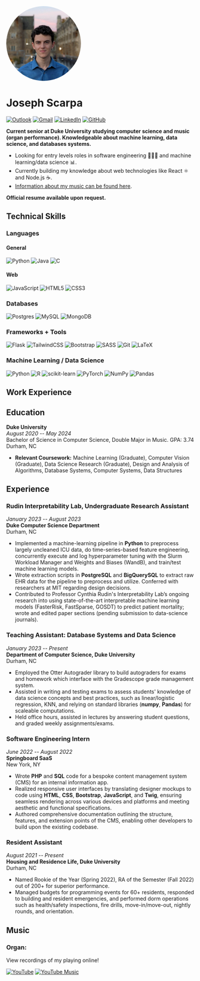 <title>Joseph C. Scarpa</title>
<img style = "border-radius: 50%;" width = 200 src="headshot.png" />

# Joseph Scarpa

[![Outlook](https://img.shields.io/badge/Microsoft_Outlook-0078D4?style=for-the-badge&logo=microsoft-outlook&logoColor=white)](mailto:joseph.scarpa@duke.edu)
[![Gmail](https://img.shields.io/badge/Gmail-D14836?style=for-the-badge&logo=gmail&logoColor=white)](mailto:josephc.scarpa@gmail.com) [![LinkedIn](https://img.shields.io/badge/linkedin-%230077B5.svg?style=for-the-badge&logo=linkedin&logoColor=white)](https://www.linkedin.com/in/joseph-c-scarpa/) [![GitHub](https://img.shields.io/badge/GitHub-100000?style=for-the-badge&logo=github&logoColor=white)](https://github.com/josephcscarpa)



**Current senior at Duke University studying computer science and music (organ performance). Knowledgeable about machine learning, data science, and databases systems.**

- Looking for entry levels roles in software engineering 👨🏼‍💻 and machine learning/data science 📊. 
- Currently building my knowledge about web technologies like React ⚛ and Node.js ☕.
- [Information about my music can be found here](#music-section).
  
**Official resume available upon request.** 

## Technical Skills

### Languages

#### General

![Python](https://img.shields.io/badge/python-3670A0?style=for-the-badge&logo=python&logoColor=ffdd54)  ![Java](https://img.shields.io/badge/java-%23ED8B00.svg?style=for-the-badge&logo=openjdk&logoColor=white) ![C](https://img.shields.io/badge/c-%2300599C.svg?style=for-the-badge&logo=c&logoColor=white) 

#### Web

![JavaScript](https://img.shields.io/badge/javascript-%23323330.svg?style=for-the-badge&logo=javascript&logoColor=%23F7DF1E) ![HTML5](https://img.shields.io/badge/html5-%23E34F26.svg?style=for-the-badge&logo=html5&logoColor=white) ![CSS3](https://img.shields.io/badge/css3-%231572B6.svg?style=for-the-badge&logo=css3&logoColor=white)

### Databases

![Postgres](https://img.shields.io/badge/postgres-%23316192.svg?style=for-the-badge&logo=postgresql&logoColor=white) ![MySQL](https://img.shields.io/badge/mysql-%2300f.svg?style=for-the-badge&logo=mysql&logoColor=white) ![MongoDB](https://img.shields.io/badge/MongoDB-%234ea94b.svg?style=for-the-badge&logo=mongodb&logoColor=white)

### Frameworks + Tools

![Flask](https://img.shields.io/badge/flask-%23000.svg?style=for-the-badge&logo=flask&logoColor=white) ![TailwindCSS](https://img.shields.io/badge/tailwindcss-%2338B2AC.svg?style=for-the-badge&logo=tailwind-css&logoColor=white) ![Bootstrap](https://img.shields.io/badge/bootstrap-%238511FA.svg?style=for-the-badge&logo=bootstrap&logoColor=white) ![SASS](https://img.shields.io/badge/SASS-hotpink.svg?style=for-the-badge&logo=SASS&logoColor=white) ![Git](https://img.shields.io/badge/git-%23F05033.svg?style=for-the-badge&logo=git&logoColor=white) ![LaTeX](https://img.shields.io/badge/latex-%23008080.svg?style=for-the-badge&logo=latex&logoColor=white)


### Machine Learning / Data Science

![Python](https://img.shields.io/badge/python-3670A0?style=for-the-badge&logo=python&logoColor=ffdd54) ![R](https://img.shields.io/badge/r-%23276DC3.svg?style=for-the-badge&logo=r&logoColor=white) ![scikit-learn](https://img.shields.io/badge/scikit--learn-%23F7931E.svg?style=for-the-badge&logo=scikit-learn&logoColor=white) ![PyTorch](https://img.shields.io/badge/PyTorch-%23EE4C2C.svg?style=for-the-badge&logo=PyTorch&logoColor=white) ![NumPy](https://img.shields.io/badge/numpy-%23013243.svg?style=for-the-badge&logo=numpy&logoColor=white) ![Pandas](https://img.shields.io/badge/pandas-%23150458.svg?style=for-the-badge&logo=pandas&logoColor=white)



## Work Experience
## Education
**Duke University**  
*August 2020 -- May 2024*  
Bachelor of Science in Computer Science, Double Major in Music. GPA: 3.74  
Durham, NC  
- **Relevant Coursework:** Machine Learning (Graduate), Computer Vision (Graduate), Data Science Research (Graduate), Design and Analysis of Algorithms, Database Systems, Computer Systems, Data Structures

## Experience

### Rudin Interpretability Lab, Undergraduate Research Assistant
*January 2023 -- August 2023*  
**Duke Computer Science Department**  
Durham, NC  
- Implemented a machine-learning pipeline in **Python** to preprocess largely uncleaned ICU data, do time-series-based feature engineering, concurrently execute and log hyperparameter tuning with the Slurm Workload Manager and Weights and Biases (WandB), and train/test machine learning models.
- Wrote extraction scripts in **PostgreSQL** and **BigQuerySQL** to extract raw EHR data for the pipeline to preprocess and utilize. Conferred with researchers at MIT regarding design decisions.
- Contributed to Professor Cynthia Rudin's Interpretability Lab’s ongoing research into using state-of-the-art interpretable machine learning models (FasterRisk, FastSparse, GOSDT) to predict patient mortality; wrote and edited paper sections (pending submission to data-science journals).

### Teaching Assistant: Database Systems and Data Science
*January 2023 -- Present*  
**Department of Computer Science, Duke University**  
Durham, NC  
- Employed the Otter Autograder library to build autograders for exams and homework which interface with the Gradescope grade management system.
- Assisted in writing and testing exams to assess students' knowledge of data science concepts and best practices, such as linear/logistic regression, KNN, and relying on standard libraries (**numpy**, **Pandas**) for scaleable computations.
- Held office hours, assisted in lectures by answering student questions, and graded weekly assignments/exams.

### Software Engineering Intern
*June 2022 -- August 2022*  
**Springboard SaaS**  
New York, NY  
- Wrote **PHP** and **SQL** code for a bespoke content management system (CMS) for an internal information app.
- Realized responsive user interfaces by translating designer mockups to code using **HTML**, **CSS**, **Bootstrap**, **JavaScript**, and **Twig**, ensuring seamless rendering across various devices and platforms and meeting aesthetic and functional specifications.
- Authored comprehensive documentation outlining the structure, features, and extension points of the CMS, enabling other developers to build upon the existing codebase.

### Resident Assistant
*August 2021 -- Present*  
**Housing and Residence Life, Duke University**  
Durham, NC  
- Named Rookie of the Year (Spring 2022), RA of the Semester (Fall 2022) out of 200+ for superior performance.
- Managed budgets for programming events for 60+ residents, responded to building and resident emergencies, and performed dorm operations such as health/safety inspections, fire drills, move-in/move-out, nightly rounds, and orientation.

## <a name="music-section"></a>Music

### Organ: 
View recordings of my playing online!

[![YouTube](https://img.shields.io/badge/YouTube-%23FF0000.svg?style=for-the-badge&logo=YouTube&logoColor=white)](https://www.youtube.com/channel/UC0wFYqv_OqGI2g4v84Atiag) [![YouTube Music](https://img.shields.io/badge/YouTube_Music-FF0000?style=for-the-badge&logo=youtube-music&logoColor=white)](https://music.youtube.com/channel/UC0wFYqv_OqGI2g4v84Atiag?si=_gGPLzhCRC-7Cv-m)





